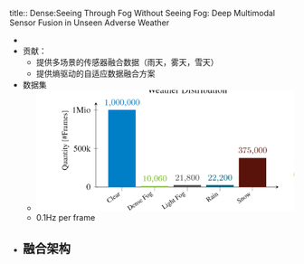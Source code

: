 title:: Dense:Seeing Through Fog Without Seeing Fog: Deep Multimodal Sensor Fusion in Unseen Adverse Weather

-
- 贡献：
	- 提供多场景的传感器融合数据（雨天，雾天，雪天）
	- 提供熵驱动的自适应数据融合方案
- 数据集
	- ![image.png](../assets/image_1654070904551_0.png)
	- 0.1Hz per frame
- 融合架构
	-